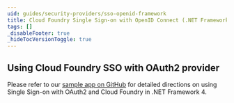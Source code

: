 ```yaml
---
uid: guides/security-providers/sso-openid-framework
title: Cloud Foundry Single Sign-on with OpenID Connect (.NET Framework)
tags: []
_disableFooter: true
_hideTocVersionToggle: true
---
```


## Using Cloud Foundry SSO with OAuth2 provider

Please refer to our [sample app on GitHub](https://github.com/SteeltoeOSS/Samples/tree/2.x/Security/src/AspDotNet4/CloudFoundrySingleSignon) for detailed directions on using Single Sign-on with OAuth2 and Cloud Foundry in .NET Framework 4.
